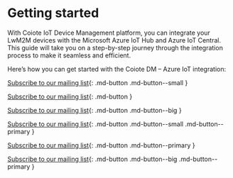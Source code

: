 # Getting started

With Coiote IoT Device Management platform, you can integrate your LwM2M devices with the Microsoft Azure IoT Hub and Azure IoT Central. This guide will take you on a step-by-step journey through the integration process to make it seamless and efficient.

Here’s how you can get started with the Coiote DM – Azure IoT integration:

[Subscribe to our mailing list](#){: .md-button .md-button--small }

[Subscribe to our mailing list](#){: .md-button }

[Subscribe to our mailing list](#){: .md-button .md-button--big }


[Subscribe to our mailing list](#){: .md-button .md-button--small .md-button--primary }

[Subscribe to our mailing list](#){: .md-button .md-button--primary }

[Subscribe to our mailing list](#){: .md-button .md-button--big .md-button--primary }

